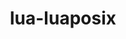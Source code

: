 ---
title: "lua-luaposix"
layout: cache
categories: [package, develop-2023-06-11]
meta: {"versions": ["36.1"], "compilers": ["gcc@=11.1.0", "gcc@=11.3.0", "gcc@=7.3.1", "gcc@=7.5.0", "oneapi@=2023.1.0"], "oss": ["amzn2", "ubuntu18.04", "ubuntu20.04", "ubuntu22.04"], "platforms": ["linux"], "targets": ["aarch64", "neoverse_n1", "ppc64le", "x86_64", "x86_64_v3"], "stacks": ["aws-isc", "aws-isc-aarch64", "e4s", "e4s-oneapi", "e4s-power", "radiuss", "root", "tutorial"], "num_specs": 11, "num_specs_by_stack": {"root": 11, "e4s": 2, "e4s-oneapi": 2, "aws-isc": 1, "radiuss": 1, "aws-isc-aarch64": 2, "tutorial": 1, "e4s-power": 2}}
spec_details: [{"hash": "rpex22eti5jpv5gybofmyolrcvmqkmv7", "compiler": "gcc@=11.1.0", "versions": ["36.1"], "os": "ubuntu20.04", "platform": "linux", "target": "x86_64_v3", "variants": ["build_system=lua"], "stacks": ["root", "e4s"], "size": "-", "tarball": "https://binaries.spack.io/releases/develop-2023-06-11/build_cache/linux-ubuntu20.04-x86_64_v3/gcc-11.1.0/lua-luaposix-36.1/linux-ubuntu20.04-x86_64_v3-gcc-11.1.0-lua-luaposix-36.1-rpex22eti5jpv5gybofmyolrcvmqkmv7.spack"}, {"hash": "uupdxsoesdq3fplxdmdplgvnmowwuxip", "compiler": "oneapi@=2023.1.0", "versions": ["36.1"], "os": "ubuntu20.04", "platform": "linux", "target": "x86_64", "variants": ["build_system=lua"], "stacks": ["e4s-oneapi", "root"], "size": "-", "tarball": "https://binaries.spack.io/releases/develop-2023-06-11/build_cache/linux-ubuntu20.04-x86_64/oneapi-2023.1.0/lua-luaposix-36.1/linux-ubuntu20.04-x86_64-oneapi-2023.1.0-lua-luaposix-36.1-uupdxsoesdq3fplxdmdplgvnmowwuxip.spack"}, {"hash": "3ezirs324vclvhj737kgdeahdtwwfvjh", "compiler": "gcc@=11.1.0", "versions": ["36.1"], "os": "ubuntu20.04", "platform": "linux", "target": "x86_64_v3", "variants": ["build_system=lua"], "stacks": ["root", "e4s"], "size": "-", "tarball": "https://binaries.spack.io/releases/develop-2023-06-11/build_cache/linux-ubuntu20.04-x86_64_v3/gcc-11.1.0/lua-luaposix-36.1/linux-ubuntu20.04-x86_64_v3-gcc-11.1.0-lua-luaposix-36.1-3ezirs324vclvhj737kgdeahdtwwfvjh.spack"}, {"hash": "f6cbaha4rs2sn46mozpxodgzy6th3zkj", "compiler": "gcc@=7.3.1", "versions": ["36.1"], "os": "amzn2", "platform": "linux", "target": "x86_64_v3", "variants": ["build_system=lua"], "stacks": ["root", "aws-isc"], "size": "-", "tarball": "https://binaries.spack.io/releases/develop-2023-06-11/build_cache/linux-amzn2-x86_64_v3/gcc-7.3.1/lua-luaposix-36.1/linux-amzn2-x86_64_v3-gcc-7.3.1-lua-luaposix-36.1-f6cbaha4rs2sn46mozpxodgzy6th3zkj.spack"}, {"hash": "u37wp52ezfoivgfvzzmtjzshxf7wqpgc", "compiler": "gcc@=7.5.0", "versions": ["36.1"], "os": "ubuntu18.04", "platform": "linux", "target": "x86_64_v3", "variants": ["build_system=lua"], "stacks": ["root", "radiuss"], "size": "-", "tarball": "https://binaries.spack.io/releases/develop-2023-06-11/build_cache/linux-ubuntu18.04-x86_64_v3/gcc-7.5.0/lua-luaposix-36.1/linux-ubuntu18.04-x86_64_v3-gcc-7.5.0-lua-luaposix-36.1-u37wp52ezfoivgfvzzmtjzshxf7wqpgc.spack"}, {"hash": "eyx22mfjn2du53okq5iuwyytfmxetl7h", "compiler": "gcc@=7.3.1", "versions": ["36.1"], "os": "amzn2", "platform": "linux", "target": "aarch64", "variants": ["build_system=lua"], "stacks": ["root", "aws-isc-aarch64"], "size": "-", "tarball": "https://binaries.spack.io/releases/develop-2023-06-11/build_cache/linux-amzn2-aarch64/gcc-7.3.1/lua-luaposix-36.1/linux-amzn2-aarch64-gcc-7.3.1-lua-luaposix-36.1-eyx22mfjn2du53okq5iuwyytfmxetl7h.spack"}, {"hash": "2a2d47xigk7ub2wbdibqhetqlc7ymdjb", "compiler": "gcc@=11.3.0", "versions": ["36.1"], "os": "ubuntu22.04", "platform": "linux", "target": "x86_64_v3", "variants": ["build_system=lua"], "stacks": ["root", "tutorial"], "size": "-", "tarball": "https://binaries.spack.io/releases/develop-2023-06-11/build_cache/linux-ubuntu22.04-x86_64_v3/gcc-11.3.0/lua-luaposix-36.1/linux-ubuntu22.04-x86_64_v3-gcc-11.3.0-lua-luaposix-36.1-2a2d47xigk7ub2wbdibqhetqlc7ymdjb.spack"}, {"hash": "z5eeoxmw4wv7777j5gkdsenu2b3c6yeg", "compiler": "oneapi@=2023.1.0", "versions": ["36.1"], "os": "ubuntu20.04", "platform": "linux", "target": "x86_64", "variants": ["build_system=lua"], "stacks": ["e4s-oneapi", "root"], "size": "-", "tarball": "https://binaries.spack.io/releases/develop-2023-06-11/build_cache/linux-ubuntu20.04-x86_64/oneapi-2023.1.0/lua-luaposix-36.1/linux-ubuntu20.04-x86_64-oneapi-2023.1.0-lua-luaposix-36.1-z5eeoxmw4wv7777j5gkdsenu2b3c6yeg.spack"}, {"hash": "s2wcxmfjnosek55z3o4eaclrldjxyc6x", "compiler": "gcc@=11.1.0", "versions": ["36.1"], "os": "ubuntu20.04", "platform": "linux", "target": "ppc64le", "variants": ["build_system=lua"], "stacks": ["e4s-power", "root"], "size": "-", "tarball": "https://binaries.spack.io/releases/develop-2023-06-11/build_cache/linux-ubuntu20.04-ppc64le/gcc-11.1.0/lua-luaposix-36.1/linux-ubuntu20.04-ppc64le-gcc-11.1.0-lua-luaposix-36.1-s2wcxmfjnosek55z3o4eaclrldjxyc6x.spack"}, {"hash": "b5i3sxb6mn35vueuuyknvv73gi3xvan4", "compiler": "gcc@=7.3.1", "versions": ["36.1"], "os": "amzn2", "platform": "linux", "target": "neoverse_n1", "variants": ["build_system=lua"], "stacks": ["root", "aws-isc-aarch64"], "size": "-", "tarball": "https://binaries.spack.io/releases/develop-2023-06-11/build_cache/linux-amzn2-neoverse_n1/gcc-7.3.1/lua-luaposix-36.1/linux-amzn2-neoverse_n1-gcc-7.3.1-lua-luaposix-36.1-b5i3sxb6mn35vueuuyknvv73gi3xvan4.spack"}, {"hash": "ieiwparjpewg23ysefhe6mwcf76dgqtl", "compiler": "gcc@=11.1.0", "versions": ["36.1"], "os": "ubuntu20.04", "platform": "linux", "target": "ppc64le", "variants": ["build_system=lua"], "stacks": ["e4s-power", "root"], "size": "-", "tarball": "https://binaries.spack.io/releases/develop-2023-06-11/build_cache/linux-ubuntu20.04-ppc64le/gcc-11.1.0/lua-luaposix-36.1/linux-ubuntu20.04-ppc64le-gcc-11.1.0-lua-luaposix-36.1-ieiwparjpewg23ysefhe6mwcf76dgqtl.spack"}]
---